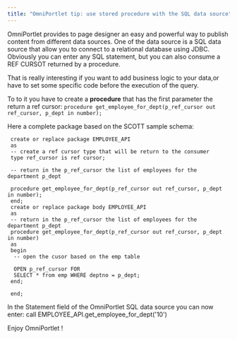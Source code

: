 ```yaml
---
title: "OmniPortlet tip: use stored procedure with the SQL data source"
---
```


OmniPortlet provides to page designer an easy and powerful way to publish
content from different data sources. One of the data source is a SQL data source
that allow you to connect to a relational database using JDBC. Obviously you can
enter any SQL statement, but you can also consume a REF CURSOT returned by a
procedure.

That is really interesting if you want to add business logic to your data,or
have to set some specific code before the execution of the query.

To to it you have to create a <b>procedure</b> that has the first parameter the
return a ref cursor:
`procedure get_employee_for_dept(p_ref_cursor out ref_cursor, p_dept in number);`


Here a complete package based on the SCOTT sample schema:



```
 create or replace package EMPLOYEE_API
 as
 -- create a ref cursor type that will be return to the consumer
 type ref_cursor is ref cursor;

 -- return in the p_ref_cursor the list of employees for the department p_dept

 procedure get_employee_for_dept(p_ref_cursor out ref_cursor, p_dept in number);
 end;
 create or replace package body EMPLOYEE_API
 as
 -- return in the p_ref_cursor the list of employees for the department p_dept
 procedure get_employee_for_dept(p_ref_cursor out ref_cursor, p_dept in number)
 as
 begin
  -- open the cusor based on the emp table

  OPEN p_ref_cursor FOR
  SELECT * from emp WHERE deptno = p_dept;
 end;

 end;
```


In the Statement field of the OmniPortlet SQL data source you can now enter:
<span class="code">
call EMPLOYEE_API.get_employee_for_dept('10')

</span>

<p>Enjoy OmniPortlet !</p>
